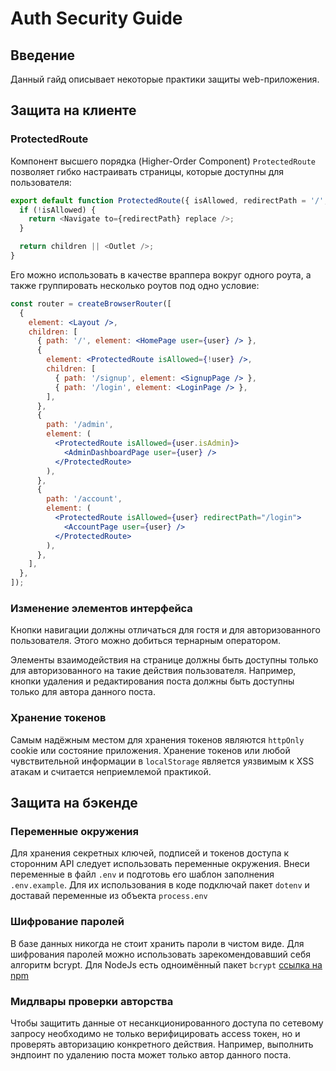 # Auth Security Guide

## Введение

Данный гайд описывает некоторые практики защиты web-приложения.

## Защита на клиенте

### ProtectedRoute

Компонент высшего порядка (Higher-Order Component) `ProtectedRoute` позволяет гибко
настраивать страницы, которые доступны для пользователя:

```js
export default function ProtectedRoute({ isAllowed, redirectPath = '/', children }) {
  if (!isAllowed) {
    return <Navigate to={redirectPath} replace />;
  }

  return children || <Outlet />;
}
```

Его можно использовать в качестве враппера вокруг одного роута, а также группировать
несколько роутов под одно условие:

```jsx
const router = createBrowserRouter([
  {
    element: <Layout />,
    children: [
      { path: '/', element: <HomePage user={user} /> },
      {
        element: <ProtectedRoute isAllowed={!user} />,
        children: [
          { path: '/signup', element: <SignupPage /> },
          { path: '/login', element: <LoginPage /> },
        ],
      },
      {
        path: '/admin',
        element: (
          <ProtectedRoute isAllowed={user.isAdmin}>
            <AdminDashboardPage user={user} />
          </ProtectedRoute>
        ),
      },
      {
        path: '/account',
        element: (
          <ProtectedRoute isAllowed={user} redirectPath="/login">
            <AccountPage user={user} />
          </ProtectedRoute>
        ),
      },
    ],
  },
]);
```

### Изменение элементов интерфейса

Кнопки навигации должны отличаться для гостя и для авторизованного пользователя. Этого
можно добиться тернарным оператором.

Элементы взаимодействия на странице должны быть доступны только для авторизованного на
такие действия пользователя. Например, кнопки удаления и редактирования поста должны быть
доступны только для автора данного поста.

### Хранение токенов

Самым надёжным местом для хранения токенов являются `httpOnly` cookie или состояние
приложения. Хранение токенов или любой чувствительной информации в `localStorage` является
уязвимым к XSS атакам и считается неприемлемой практикой.

## Защита на бэкенде

### Переменные окружения

Для хранения секретных ключей, подписей и токенов доступа к сторонним API следует
использовать переменные окружения. Внеси переменные в файл `.env` и подготовь его шаблон
заполнения `.env.example`. Для их использования в коде подключай пакет `dotenv` и доставай
переменные из объекта `process.env`

### Шифрование паролей

В базе данных никогда не стоит хранить пароли в чистом виде. Для шифрования паролей можно
использовать зарекомендовавший себя алгоритм bcrypt. Для NodeJs есть одноимённый пакет
`bcrypt` [ссылка на npm](https://www.npmjs.com/package/bcrypt)

### Мидлвары проверки авторства

Чтобы защитить данные от несанкционированного доступа по сетевому запросу необходимо не
только верифицировать access токен, но и проверять авторизацию конкретного действия.
Например, выполнить эндпоинт по удалению поста может только автор данного поста.
